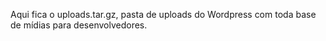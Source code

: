 Aqui fica o uploads.tar.gz, pasta de uploads do Wordpress com toda base de mídias para desenvolvedores.
